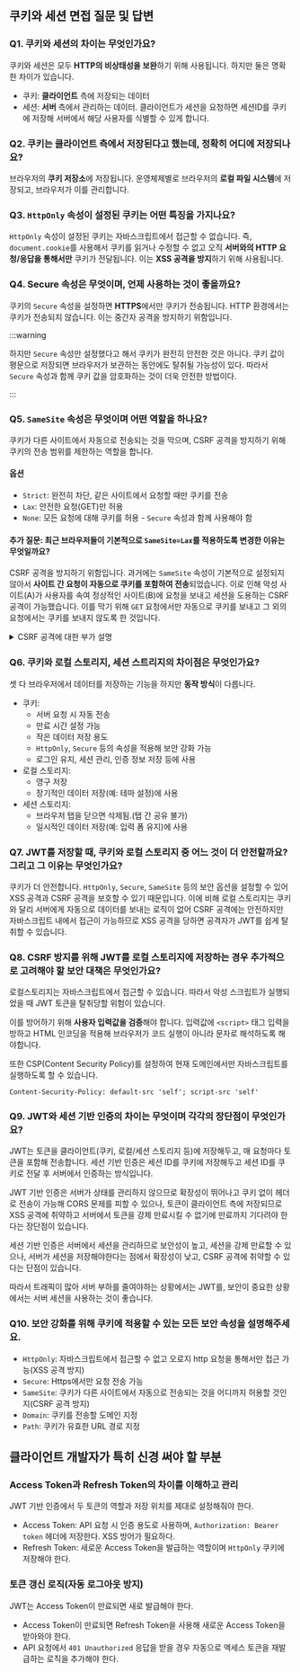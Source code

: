 ## 쿠키와 세션 면접 질문 및 답변
### Q1. 쿠키와 세션의 차이는 무엇인가요?
쿠키와 세션은 모두 **HTTP의 비상태성을 보완**하기 위해 사용됩니다. 하지만 둘은 명확한 차이가 있습니다.
- 쿠키: **클라이언트** 측에 저장되는 데이터
- 세션: **서버** 측에서 관리하는 데이터. 클라이언트가 세션을 요청하면 세션ID를 쿠키에 저장해 서버에서 해당 사용자를 식별할 수 있게 합니다.
### Q2. 쿠키는 클라이언트 측에서 저장된다고 했는데, 정확히 어디에 저장되나요?
브라우저의 **쿠키 저장소**에 저장됩니다. 운영체제별로 브라우저의 **로컬 파일 시스템**에 저장되고, 브라우저가 이를 관리합니다.
### Q3. `HttpOnly` 속성이 설정된 쿠키는 어떤 특징을 가지나요?
`HttpOnly` 속성이 설정된 쿠키는 자바스크립트에서 접근할 수 없습니다. 즉, `document.cookie`를 사용해서 쿠키를 읽거나 수정할 수 없고 오직 **서버와의 HTTP 요청/응답을 통해서만** 쿠키가 전달됩니다. 이는 **XSS 공격을 방지**하기 위해 사용됩니다.
### Q4. Secure 속성은 무엇이며, 언제 사용하는 것이 좋을까요?
쿠키의 `Secure` 속성을 설정하면 **HTTPS**에서만 쿠키가 전송됩니다. HTTP 환경에서는 쿠키가 전송되지 않습니다. 이는 중간자 공격을 방지하기 위함입니다.

:::warning

하지만 `Secure` 속성만 설정했다고 해서 쿠키가 완전히 안전한 것은 아니다. 쿠키 값이 평문으로 저장되면 브라우저가 보관하는 동안에도 탈취될 가능성이 있다. 따라서 `Secure` 속성과 함께 쿠키 값을 암호화하는 것이 더욱 안전한 방법이다.

:::

### Q5. `SameSite` 속성은 무엇이며 어떤 역할을 하나요?
쿠키가 다른 사이트에서 자동으로 전송되는 것을 막으며, CSRF 공격을 방지하기 위해 쿠키의 전송 범위를 제한하는 역할을 합니다.
#### 옵션
- `Strict`: 완전히 차단, 같은 사이트에서 요청할 때만 쿠키를 전송
- `Lax`: 안전한 요청(GET)만 허용
- `None`: 모든 요청에 대해 쿠키를 허용 - `Secure` 속성과 함께 사용해야 함
#### 추가 질문: 최근 브라우저들이 기본적으로 `SameSite=Lax`를 적용하도록 변경한 이유는 무엇일까요?
CSRF 공격을 방지하기 위함입니다. 과거에는 `SameSite` 속성이 기본적으로 설정되지 않아서 **사이트 간 요청이 자동으로 쿠키를 포함하여 전송**되었습니다. 이로 인해 악성 사이트(A)가 사용자를 속여 정상적인 사이트(B)에 요청을 보내고 세션을 도용하는 CSRF 공격이 가능했습니다. 이를 막기 위해 `GET` 요청에서만 자동으로 쿠키를 보내고 그 외의 요청에서는 쿠키를 보내지 않도록 한 것입니다.
<details>
  <summary>CSRF 공격에 대한 부가 설명</summary>

  **CSRF 공격**은 **사용자가 의도하지 않은 요청을 보내도록 유도하여 악의적인 작업을 수행**하는 공격이다.

  - 사용자가 특정 사이트에 로그인하여 세션이 유지된 상태에서
  - 공격자가 **다른 사이트**를 이용해 자동으로 요청을 보내도록 한다.
  
  예를 들어, 사용자가 온라인 뱅킹 사이트에 로그인 한다. 그러면 서버가 사용자에게 **세션 쿠키**를 발급해주는데, 만약 로그인이 유지된 상태에서 피싱 사이트에 들어간다고 치자. 피싱 사이트에는 아래와 같은 공격 코드가 있다.

  `<img src="https://bank.com/transfer?to=hacker&amount=10000">`

  사용자가 피싱사이트에 방문하면 브라우저는 해당 사이트의 HTML 문서를 파싱하면서 `img` 태그의 `src` URL을 파싱하며 **자동으로 HTTP 요청을 보내고(이때 대부분의 요청은 GET 방식으로 수행된다.)** 브라우저가 로그인 된 상태의 쿠키를 자동으로 전송하면 사용자는 알지 못하는 사이에 공격자의 계좌로 돈을 이체하게 되는 것이다.

  하지만 위에 `GET` 요청은 안전하다고 하지 않았는가? 사실 그건 서버 개발자에게 달려있다. 만약 서버 개발자가 돈을 보내는 작업을 `GET` 요청을 통해 하도록 설계해놨다면 `SameSite=Lax`를 사용해도 꼼짝없이 털리는 것이다. 따라서 중요한 작업을 `POST` 요청으로만 제한하는 방법도 필요하다.
</details>

### Q6. 쿠키와 로컬 스토리지, 세션 스트리지의 차이점은 무엇인가요?
셋 다 브라우저에서 데이터를 저장하는 기능을 하지만 **동작 방식**이 다릅니다.
- 쿠키:
  - 서버 요청 시 자동 전송
  - 만료 시간 설정 가능
  - 작은 데이터 저장 용도
  - `HttpOnly`, `Secure` 등의 속성을 적용해 보안 강화 가능
  - 로그인 유지, 세션 관리, 인증 정보 저장 등에 사용
- 로컬 스토리지:
  - 영구 저장
  - 장기적인 데이터 저장(예: 테마 설정)에 사용
- 세션 스토리지:
  - 브라우저 탭을 닫으면 삭제됨.(탭 간 공유 불가)
  - 일시적인 데이터 저장(예: 입력 폼 유지)에 사용

### Q7. JWT를 저장할 때, 쿠키와 로컬 스토리지 중 어느 것이 더 안전할까요? 그리고 그 이유는 무엇인가요?
쿠키가 더 안전합니다. `HttpOnly`, `Secure`, `SameSite` 등의 보안 옵션을 설정할 수 있어 XSS 공격과 CSRF 공격을 보호할 수 있기 때문입니다. 이에 비해 로컬 스토리지는 쿠키와 달리 서버에게 자동으로 데이터를 보내는 로직이 없어 CSRF 공격에는 안전하지만 자바스크립트 내에서 접근이 가능하므로 XSS 공격을 당하면 공격자가 JWT를 쉽게 탈취할 수 있습니다.

### Q8. CSRF 방지를 위해 JWT를 로컬 스토리지에 저장하는 경우 추가적으로 고려해야 할 보안 대책은 무엇인가요?
로컬스토리지는 자바스크립트에서 접근할 수 있습니다. 따라서 악성 스크립트가 실행되었을 때 JWT 토큰을 탈취당할 위험이 있습니다.

이를 방어하기 위해 **사용자 입력값을 검증**해야 합니다. 입력값에 `<script>` 태그 입력을 방하고 HTML 인코딩을 적용해 브라우저가 코드 실행이 아니라 문자로 해석하도록 해야합니다.

또한 CSP(Content Security Policy)를 설정하여 현재 도메인에서만 자바스크립트를 실행하도록 할 수 있습니다.
```http
Content-Security-Policy: default-src 'self'; script-src 'self'
```
### Q9. JWT와 세션 기반 인증의 차이는 무엇이며 각각의 장단점이 무엇인가요?
JWT는 토큰을 클라이언트(쿠키, 로컬/세션 스토리지 등)에 저장해두고, 매 요청마다 토큰을 포함해 전송합니다. 세션 기반 인증은 세션 ID를 쿠키에 저장해두고 세션 ID를 쿠키로 전달 후 서버에서 인증하는 방식입니다.

JWT 기반 인증은 서버가 상태를 관리하지 않으므로 확장성이 뛰어나고 쿠키 없이 헤더로 전송이 가능해 CORS 문제를 피할 수 있으나, 토큰이 클라이언트 측에 저장되므로 XSS 공격에 취약하고 서버에서 토큰을 강제 만료시킬 수 없기에 만료까지 기다려야 한다는 장단점이 있습니다.

세션 기반 인증은 서버에서 세션을 관리하므로 보안성이 높고, 세션을 강제 만료할 수 있으나, 서버가 세션을 저장해야한다는 점에서 확장성이 낮고, CSRF 공격에 취약할 수 있다는 단점이 있습니다.

따라서 트래픽이 많아 서버 부하를 줄여야하는 상황에서는 JWT를, 보안이 중요한 상황에서는 서버 세션을 사용하는 것이 좋습니다.

### Q10. 보안 강화를 위해 쿠키에 적용할 수 있는 모든 보안 속성을 설명해주세요.
- `HttpOnly`: 자바스크립트에서 접근할 수 없고 오로지 http 요청을 통해서만 접근 가능(XSS 공격 방지)
- `Secure`: Https에서만 요청 전송 가능
- `SameSite`: 쿠키가 다른 사이트에서 자동으로 전송되는 것을 어디까지 허용할 것인지(CSRF 공격 방지)
- `Domain`: 쿠키를 전송할 도메인 지정
- `Path`: 쿠키가 유효한 URL 경로 지정

## 클라이언트 개발자가 특히 신경 써야 할 부분
### Access Token과 Refresh Token의 차이를 이해하고 관리
JWT 기반 인증에서 두 토큰의 역할과 저장 위치를 제대로 설정해줘야 한다.
- Access Token: API 요청 시 인증 용도로 사용하며, `Authorization: Bearer token` 헤더에 저장한다. XSS 방어가 필요하다.
- Refresh Token: 새로운 Access Token을 발급하는 역할이며 `HttpOnly` 쿠키에 저장해야 한다.

### 토큰 갱신 로직(자동 로그아웃 방지)
JWT는 Access Token이 만료되면 새로 발급해야 한다.
- Access Token이 만료되면 Refresh Token을 사용해 새로운 Access Token을 받아와야 한다.
- API 요청에서 `401 Unauthorized` 응답을 받을 경우 자동으로 액세스 토큰을 재발급하는 로직을 추가해야 한다.
